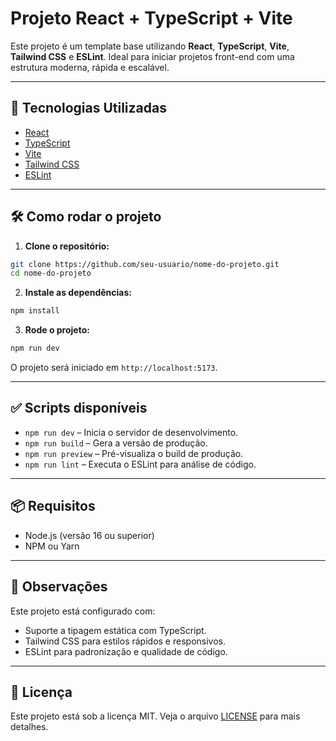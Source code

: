 # Projeto React + TypeScript + Vite

Este projeto é um template base utilizando **React**, **TypeScript**, **Vite**, **Tailwind CSS** e **ESLint**. Ideal para iniciar projetos front-end com uma estrutura moderna, rápida e escalável.

---

## 🚀 Tecnologias Utilizadas

- [React](https://reactjs.org/)
- [TypeScript](https://www.typescriptlang.org/)
- [Vite](https://vitejs.dev/)
- [Tailwind CSS](https://tailwindcss.com/)
- [ESLint](https://eslint.org/)

---

## 🛠️ Como rodar o projeto

1. **Clone o repositório:**

```bash
git clone https://github.com/seu-usuario/nome-do-projeto.git
cd nome-do-projeto
```

2. **Instale as dependências:**

```bash
npm install
```

3. **Rode o projeto:**

```bash
npm run dev
```

O projeto será iniciado em `http://localhost:5173`.

---

## ✅ Scripts disponíveis

- `npm run dev` – Inicia o servidor de desenvolvimento.
- `npm run build` – Gera a versão de produção.
- `npm run preview` – Pré-visualiza o build de produção.
- `npm run lint` – Executa o ESLint para análise de código.

---

## 📦 Requisitos

- Node.js (versão 16 ou superior)
- NPM ou Yarn

---

## 📌 Observações

Este projeto está configurado com:

- Suporte a tipagem estática com TypeScript.
- Tailwind CSS para estilos rápidos e responsivos.
- ESLint para padronização e qualidade de código.

---

## 📝 Licença

Este projeto está sob a licença MIT. Veja o arquivo [LICENSE](LICENSE) para mais detalhes.
